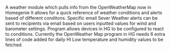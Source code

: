 
A weather module which pulls info from the OpenWeatherMap now in Homegenie
It allows for a quick reference of weather conditions and alerts based of different conditons.
Specific email Sever Weather alerts can be sent to recipients via email based on users inputted values for wind and barometer settings.
Program allows devices in HG to be configured to react to conditions.
Currently the OpenWeather Map program in HG needs 6 extra lines of code added for daily HI Low temperature and humidity values to be fetched.
